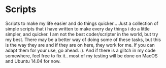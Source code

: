 # Scripts
Scripts to make my life easier and do things quicker... 
Just a collection of simple scripts that i have written to make every day things i do a little simpler, and quicker. 
I am not the best coder/scripter in the world, but try my best. There may be a better way of doing some of these tasks, 
but this is the way they are and if they are on here, they work for me. If you can adapt them for your use, go ahead. :).
And if there is a glitch in my code somewhere, feel free to fix it.. most of my testing will be done on MacOS and Ubuntu 14.04
for now. 